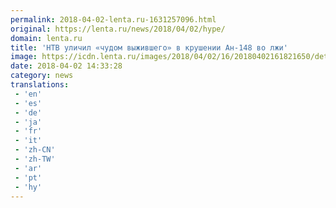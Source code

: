 ```yaml
---
permalink: 2018-04-02-lenta.ru-1631257096.html
original: https://lenta.ru/news/2018/04/02/hype/
domain: lenta.ru
title: 'НТВ уличил «чудом выжившего» в крушении Ан-148 во лжи'
image: https://icdn.lenta.ru/images/2018/04/02/16/20180402161821650/detail_d6f4f43e464ee7bf1c7c25307c4d9257.jpg
date: 2018-04-02 14:33:28
category: news
translations: 
 - 'en'
 - 'es'
 - 'de'
 - 'ja'
 - 'fr'
 - 'it'
 - 'zh-CN'
 - 'zh-TW'
 - 'ar'
 - 'pt'
 - 'hy'
---
```


